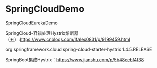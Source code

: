 # SpringCloudDemo
SpringCloudEurekaDemo


SpringCloud-容错处理Hystrix熔断器（五）:https://www.cnblogs.com/lfalex0831/p/9199459.html

<dependency>
      <groupId>org.springframework.cloud</groupId>
      <artifactId>spring-cloud-starter-hystrix</artifactId>
  <version>1.4.5.RELEASE</version>
    </dependency>
    
 SpringBoot集成Hystrix：https://www.jianshu.com/p/5b48eebf4f38

